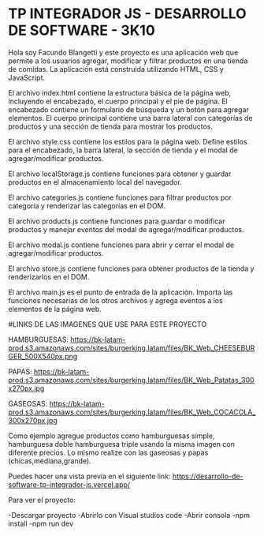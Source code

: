 # TP INTEGRADOR JS - DESARROLLO DE SOFTWARE - 3K10

Hola soy Facundo Blangetti y este proyecto es una aplicación web que permite a los usuarios agregar, modificar y filtrar productos en una tienda de comidas. La aplicación está construida utilizando HTML, CSS y JavaScript.

El archivo index.html contiene la estructura básica de la página web, incluyendo el encabezado, el cuerpo principal y el pie de página. El encabezado contiene un formulario de búsqueda y un botón para agregar elementos. El cuerpo principal contiene una barra lateral con categorías de productos y una sección de tienda para mostrar los productos. 

El archivo style.css contiene los estilos para la página web. Define estilos para el encabezado, la barra lateral, la sección de tienda y el modal de agregar/modificar productos.

El archivo localStorage.js contiene funciones para obtener y guardar productos en el almacenamiento local del navegador.

El archivo categories.js contiene funciones para filtrar productos por categoría y renderizar las categorías en el DOM.

El archivo products.js contiene funciones para guardar o modificar productos y manejar eventos del modal de agregar/modificar productos.

El archivo modal.js contiene funciones para abrir y cerrar el modal de agregar/modificar productos.

El archivo store.js contiene funciones para obtener productos de la tienda y renderizarlos en el DOM.

El archivo main.js es el punto de entrada de la aplicación. Importa las funciones necesarias de los otros archivos y agrega eventos a los elementos de la página web.

#LINKS DE LAS IMAGENES QUE USE PARA ESTE PROYECTO

HAMBURGUESAS: https://bk-latam-prod.s3.amazonaws.com/sites/burgerking.latam/files/BK_Web_CHEESEBURGER_500X540px.png

PAPAS: https://bk-latam-prod.s3.amazonaws.com/sites/burgerking.latam/files/BK_Web_Patatas_300x270px.jpg

GASEOSAS: https://bk-latam-prod.s3.amazonaws.com/sites/burgerking.latam/files/BK_Web_COCACOLA_300x270px.jpg

Como ejemplo agregue productos como hamburguesas simple, hamburguesa doble hamburguesa triple usando la misma imagen con diferente precios. Lo mismo realize con las gaseosas y papas (chicas,mediana,grande).

Puedes hacer una vista previa en el siguiente link: https://desarrollo-de-software-tp-integrador-js.vercel.app/

Para ver el proyecto:

-Descargar proyecto
-Abrirlo con Visual studios code
-Abrir consola
-npm install
-npm run dev

